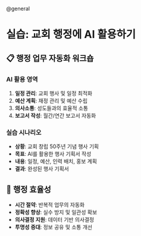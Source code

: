 @general

# 실습: 교회 행정에 AI 활용하기

## 📋 행정 업무 자동화 워크숍

### AI 활용 영역

1. **일정 관리**: 교회 행사 및 일정 최적화
2. **예산 계획**: 재정 관리 및 예산 수립
3. **의사소통**: 성도들과의 효율적 소통
4. **보고서 작성**: 월간/연간 보고서 자동화

### 실습 시나리오

- **상황**: 교회 창립 50주년 기념 행사 기획
- **목표**: AI를 활용한 행사 기획서 작성
- **내용**: 일정, 예산, 인력 배치, 홍보 계획
- **결과**: 완성된 행사 기획서

## 💼 행정 효율성

- **시간 절약**: 반복적 업무의 자동화
- **정확성 향상**: 실수 방지 및 일관성 확보
- **의사결정 지원**: 데이터 기반 의사결정
- **투명성 증대**: 정보 공유 및 소통 개선

